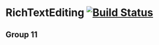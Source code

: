 # RichTextEditing [![Build Status](https://travis-ci.org/hpi-swa-teaching/RichTextEditing.svg?branch=master)](https://travis-ci.org/hpi-swa-teaching/RichTextEditing)
## Group 11
